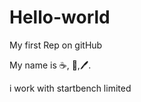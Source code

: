 # Hello-world

My first Rep on gitHub

My name is :coffee:, :bread:,:pen:.

i work with startbench limited
